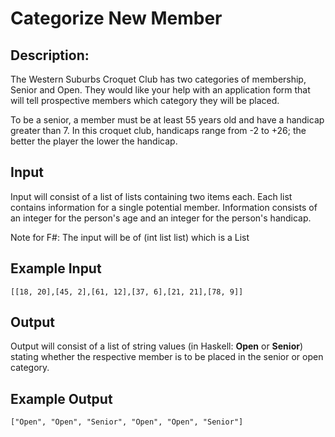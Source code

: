 # Categorize New Member
## Description:

The Western Suburbs Croquet Club has two categories of membership, Senior and Open. They would like your help with an application form that will tell prospective members which category they will be placed.

To be a senior, a member must be at least 55 years old and have a handicap greater than 7. In this croquet club, handicaps range from -2 to +26; the better the player the lower the handicap.
## Input

Input will consist of a list of lists containing two items each. Each list contains information for a single potential member. Information consists of an integer for the person's age and an integer for the person's handicap.

Note for F#: The input will be of (int list list) which is a List<List>
## Example Input
```
[[18, 20],[45, 2],[61, 12],[37, 6],[21, 21],[78, 9]]
```
## Output

Output will consist of a list of string values (in Haskell: **Open** or **Senior**) stating whether the respective member is to be placed in the senior or open category.
## Example Output
```
["Open", "Open", "Senior", "Open", "Open", "Senior"]
```
